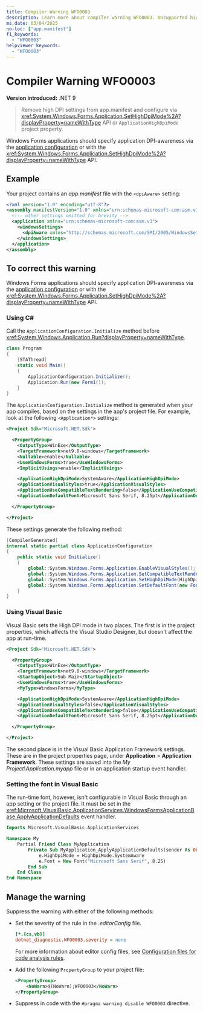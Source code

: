 ```yaml
---
title: Compiler Warning WFO0003
description: Learn more about compiler warning WFO0003. Unsupported high DPI configuration.
ms.date: 03/04/2025
no-loc: ["app.manifest"]
f1_keywords:
  - "WFO0003"
helpviewer_keywords:
  - "WFO0003"
---
```


# Compiler Warning WFO0003

**Version introduced:** .NET 9

> Remove high DPI settings from app.manifest and configure via <xref:System.Windows.Forms.Application.SetHighDpiMode%2A?displayProperty=nameWithType> API or `ApplicationHighDpiMode` project property.

Windows Forms applications should specify application DPI-awareness via the [application configuration](../whats-new/net60.md#new-application-bootstrap) or with the <xref:System.Windows.Forms.Application.SetHighDpiMode%2A?displayProperty=nameWithType> API.

## Example

Your project contains an _app.manifest_ file with the `<dpiAware>` setting:

```xml
<?xml version="1.0" encoding="utf-8"?>
<assembly manifestVersion="1.0" xmlns="urn:schemas-microsoft-com:asm.v1">
  <!-- other settings omitted for brevity -->
  <application xmlns="urn:schemas-microsoft-com:asm.v3">
    <windowsSettings>
      <dpiAware xmlns="http://schemas.microsoft.com/SMI/2005/WindowsSettings">true</dpiAware>
    </windowsSettings>
  </application>
</assembly>
```

## To correct this warning

Windows Forms applications should specify application DPI-awareness via the [application configuration](../whats-new/net60.md#new-application-bootstrap) or with the <xref:System.Windows.Forms.Application.SetHighDpiMode%2A?displayProperty=nameWithType> API.

### Using C\#

Call the `ApplicationConfiguration.Initialize` method before <xref:System.Windows.Application.Run?displayProperty=nameWithType>.

```csharp
class Program
{
    [STAThread]
    static void Main()
    {
        ApplicationConfiguration.Initialize();
        Application.Run(new Form1());
    }
}
```

The `ApplicationConfiguration.Initialize` method is generated when your app compiles, based on the settings in the app's project file. For example, look at the following `<Application*>` settings:

```xml
<Project Sdk="Microsoft.NET.Sdk">

  <PropertyGroup>
    <OutputType>WinExe</OutputType>
    <TargetFramework>net9.0-windows</TargetFramework>
    <Nullable>enable</Nullable>
    <UseWindowsForms>true</UseWindowsForms>
    <ImplicitUsings>enable</ImplicitUsings>

    <ApplicationHighDpiMode>SystemAware</ApplicationHighDpiMode>
    <ApplicationVisualStyles>true</ApplicationVisualStyles>
    <ApplicationUseCompatibleTextRendering>false</ApplicationUseCompatibleTextRendering>
    <ApplicationDefaultFont>Microsoft Sans Serif, 8.25pt</ApplicationDefaultFont>

  </PropertyGroup>

</Project>
```

These settings generate the following method:

```csharp
[CompilerGenerated]
internal static partial class ApplicationConfiguration
{
    public static void Initialize()
    {
        global::System.Windows.Forms.Application.EnableVisualStyles();
        global::System.Windows.Forms.Application.SetCompatibleTextRenderingDefault(false);
        global::System.Windows.Forms.Application.SetHighDpiMode(HighDpiMode.SystemAware);
        global::System.Windows.Forms.Application.SetDefaultFont(new Font(new FontFamily("Microsoft Sans Serif"), 8.25f, (FontStyle)0, (GraphicsUnit)3));
    }
}
```

### Using Visual Basic

Visual Basic sets the High DPI mode in two places. The first is in the project properties, which affects the Visual Studio Designer, but doesn't affect the app at run-time.

```xml
<Project Sdk="Microsoft.NET.Sdk">

  <PropertyGroup>
    <OutputType>WinExe</OutputType>
    <TargetFramework>net9.0-windows</TargetFramework>
    <StartupObject>Sub Main</StartupObject>
    <UseWindowsForms>true</UseWindowsForms>
    <MyType>WindowsForms</MyType>

    <ApplicationHighDpiMode>SystemAware</ApplicationHighDpiMode>
    <ApplicationVisualStyles>false</ApplicationVisualStyles>
    <ApplicationUseCompatibleTextRendering>false</ApplicationUseCompatibleTextRendering>
    <ApplicationDefaultFont>Microsoft Sans Serif, 8.25pt</ApplicationDefaultFont>

  </PropertyGroup>

</Project>
```

The second place is in the Visual Basic Application Framework settings. These are in the project properties page, under **Application** > **Application Framework**. These settings are saved into the _My Project\\Application.myapp_ file or in an application startup event handler.

### Setting the font in Visual Basic

The run-time font, however, isn't configurable in Visual Basic through an app setting or the project file. It must be set in the <xref:Microsoft.VisualBasic.ApplicationServices.WindowsFormsApplicationBase.ApplyApplicationDefaults> event handler.

```vb
Imports Microsoft.VisualBasic.ApplicationServices

Namespace My
    Partial Friend Class MyApplication
        Private Sub MyApplication_ApplyApplicationDefaults(sender As Object, e As ApplyApplicationDefaultsEventArgs) Handles Me.ApplyApplicationDefaults
            e.HighDpiMode = HighDpiMode.SystemAware
            e.Font = New Font("Microsoft Sans Serif", 8.25)
        End Sub
    End Class
End Namespace
```

## Manage the warning

Suppress the warning with either of the following methods:

- Set the severity of the rule in the _.editorConfig_ file.

  ```ini
  [*.{cs,vb}]
  dotnet_diagnostic.WFO0003.severity = none
  ```

  For more information about editor config files, see [Configuration files for code analysis rules](/dotnet/fundamentals/code-analysis/configuration-files).

- Add the following `PropertyGroup` to your project file:

  ```xml
  <PropertyGroup>
      <NoWarn>$(NoWarn);WFO0003</NoWarn>
  </PropertyGroup>
  ```

- Suppress in code with the `#pragma warning disable WFO0003` directive.
